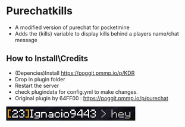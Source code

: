 # Purechatkills
- A modified version of purechat for pocketmine 
- Adds the {kills} variable to display kills behind a players name/chat message

## How to Install\Credits

* (Depencies)Install  https://poggit.pmmp.io/p/KDR
* Drop in plugin folder
* Restart the server
* check plugindata for config.yml to make changes.
* Original plugin by 64FF00 : https://poggit.pmmp.io/p/purechat

![header image](https://github.com/Ignaciox/PurechatKills/blob/main/example.png)
